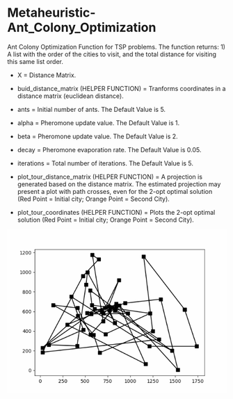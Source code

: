 # Metaheuristic-Ant_Colony_Optimization
Ant Colony Optimization Function for TSP problems. The function returns: 1) A list with the order of the cities to visit, and the total distance for visiting this same list order.

* X = Distance Matrix.

* buid_distance_matrix (HELPER FUNCTION) = Tranforms coordinates in a distance matrix (euclidean distance).

* ants = Initial number of ants. The Default Value is 5.

* alpha = Pheromone update value. The Default Value is 1.

* beta = Pheromone update value. The Default Value is 2.

* decay = Pheromone evaporation rate. The Default Value is 0.05.

* iterations = Total number of iterations. The Default Value is 5.

* plot_tour_distance_matrix (HELPER FUNCTION) = A projection is generated based on the distance matrix. The estimated projection may present a plot with path crosses, even for the 2-opt optimal solution (Red Point = Initial city; Orange Point = Second City).

* plot_tour_coordinates (HELPER FUNCTION) = Plots the 2-opt optimal solution (Red Point = Initial city; Orange Point = Second City).

<p align="center"> 
<img src="https://github.com/Valdecy/Metaheuristic-Ant_Colony_Optimization/blob/master/Python-MH-Ant%20Colony%20Optimization.gif">
</p>
